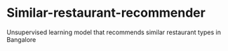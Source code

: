 # Similar-restaurant-recommender
Unsupervised learning model that recommends similar restaurant types in Bangalore
